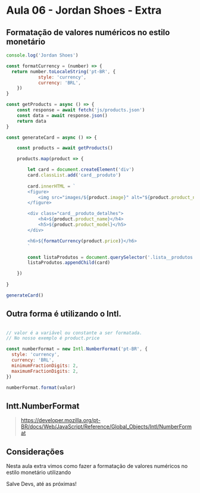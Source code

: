 # Aula 06 - Jordan Shoes - Extra

## Formatação de valores numéricos no estilo monetário

~~~javascript
console.log('Jordan Shoes')

const formatCurrency = (number) => {
  return number.toLocaleString('pt-BR', {
            style: 'currency',
            currency: 'BRL',
    })
}

const getProducts = async () => {
    const response = await fetch('js/products.json')
    const data = await response.json()
    return data
}

const generateCard = async () => {

    const products = await getProducts()

    products.map(product => {

        let card = document.createElement('div')
        card.classList.add('card__produto')
        
        card.innerHTML = `
        <figure>
            <img src="images/${product.image}" alt="${product.product_name}" />
        </figure>

        <div class="card__produto_detalhes">
            <h4>${product.product_name}</h4>
            <h5>${product.product_model}</h5>
        </div>

        <h6>${formatCurrency(product.price)}</h6>
        `

        const listaProdutos = document.querySelector('.lista__produtos')
        listaProdutos.appendChild(card)

    })
   
}

generateCard()

~~~

## Outra forma é utilizando o Intl.

~~~javascript

// valor é a variável ou constante a ser formatada.
// No nosso exemplo é product.price

const numberFormat = new Intl.NumberFormat('pt-BR', {
  style: 'currency',
  currency: 'BRL',
  minimumFractionDigits: 2,
  maximumFractionDigits: 2,
})

numberFormat.format(valor)

~~~

## Intt.NumberFormat

> https://developer.mozilla.org/pt-BR/docs/Web/JavaScript/Reference/Global_Objects/Intl/NumberFormat

## Considerações

Nesta aula extra vimos como fazer a formatação de valores numéricos no estilo monetário utilizando 

Salve Devs, até as próximas!
